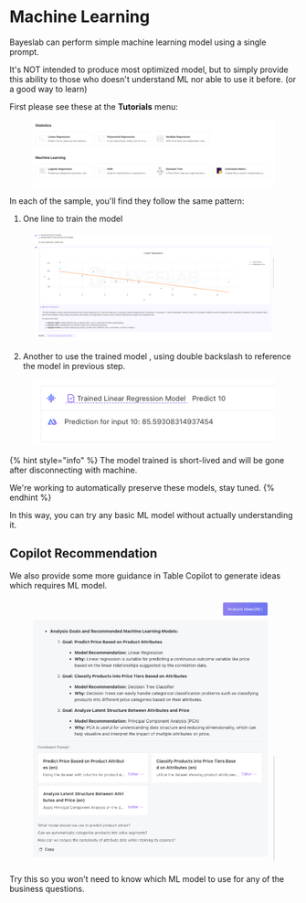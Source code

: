 # Machine Learning

Bayeslab can perform simple machine learning model using a single prompt.&#x20;

It's NOT intended to produce most optimized model, but to simply provide this ability to those who doesn't understand ML nor able to use it before. (or a good way to learn)



First please see these at the **Tutorials** menu:

<figure><img src="../.gitbook/assets/image (72).png" alt=""><figcaption></figcaption></figure>



In each of the sample, you'll find they follow the same pattern:

1. One line to train the model

<figure><img src="../.gitbook/assets/image (73).png" alt=""><figcaption></figcaption></figure>

2. Another to use the trained model , using double backslash to reference the model in previous step.

<figure><img src="../.gitbook/assets/image (74).png" alt=""><figcaption></figcaption></figure>

{% hint style="info" %}
The model trained is short-lived and will be gone after disconnecting with machine.&#x20;



We're working to automatically preserve these models, stay tuned.
{% endhint %}



In this way, you can try any basic ML model without actually understanding it.



## Copilot Recommendation

We also provide some more guidance in Table Copilot to generate ideas which requires ML model.

<figure><img src="../.gitbook/assets/image (71).png" alt=""><figcaption></figcaption></figure>

Try this so you won't need to know which ML model to use for any of the business questions.

